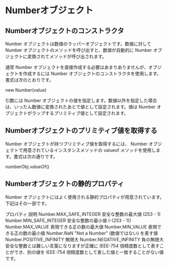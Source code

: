 # Numberオブジェクト

## Numberオブジェクトのコンストラクタ
Number オブジェクトは数値のラッパーオブジェクトです。数値に対して Number オブジェクトのメソッドを呼び出すと、数値が自動的に Number オブジェクトに変換されてメソッドが呼び出されます。

通常 Number オブジェクトを直接作成する必要はあまりありませんが、オブジェクトを作成するには Number オブジェクトのコンストラクタを使用します。書式は次のとおりです。

new Number(value)

引数には Number オブジェクトの値を指定します。数値以外を指定した場合は、いったん数値に変換されたあとで値として設定されます。値は Number オブジェクトがラップするプリミティブ値として設定されます。

## Numberオブジェクトのプリミティブ値を取得する
Number オブジェクトが持つプリミティブ値を取得するには、 Number オブジェクトで用意されているインスタンスメソッドの valueof メソッドを使用します。書式は次の通りです。

numberObj.valueOf()

## Numberオブジェクトの静的プロパティ
Number オブジェクトにはよく使用される静的プロパティが用意されています。下記はその一部です。

プロパティ	説明
Number.MAX_SAFE_INTEGER	安全な整数の最大値 (253 - 1)
Number.MIN_SAFE_INTEGER	安全な整数の最小値 (-(253 - 1))
Number.MAX_VALUE	表現できる正の数の最大値
Number.MIN_VALUE	表現できる正の数の最小値
Number.NaN	"Not a Number" (数値ではない) を表す値
Number.POSITIVE_INFINITY	無限大
Number.NEGATIVE_INFINITY	負の無限大
安全な整数とは難しい言葉になりますが正確に IEEE-754 倍精度数として表すことができ、別の値を IEEE-754 倍精度数として表した値と一致することがない値です。


